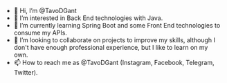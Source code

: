 - 👋 Hi, I’m @TavoDGant
- 👀 I’m interested in Back End technologies with Java.
- 🌱 I’m currently learning Spring Boot and some Front End technologies to consume my APIs.
- 💞️ I’m looking to collaborate on projects to improve my skills, although I don't have enough professional experience, but I like to learn on my own.
- 📫 How to reach me as @TavoDGant (Instagram, Facebook, Telegram, Twitter).

<!---
TavoDGant/TavoDGant is a ✨ special ✨ repository because its `README.md` (this file) appears on your GitHub profile.
You can click the Preview link to take a look at your changes.
--->
